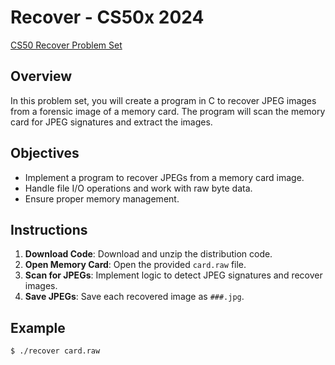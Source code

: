 # Recover - CS50x 2024

[CS50 Recover Problem Set](https://cs50.harvard.edu/x/2024/psets/4/recover/)

## Overview
In this problem set, you will create a program in C to recover JPEG images from a forensic image of a memory card. The program will scan the memory card for JPEG signatures and extract the images.

## Objectives
- Implement a program to recover JPEGs from a memory card image.
- Handle file I/O operations and work with raw byte data.
- Ensure proper memory management.

## Instructions

1. **Download Code**: Download and unzip the distribution code.
2. **Open Memory Card**: Open the provided `card.raw` file.
3. **Scan for JPEGs**: Implement logic to detect JPEG signatures and recover images.
4. **Save JPEGs**: Save each recovered image as `###.jpg`.

## Example
```sh
$ ./recover card.raw
```